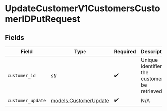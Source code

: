 # UpdateCustomerV1CustomersCustomerIDPutRequest


## Fields

| Field                                                | Type                                                 | Required                                             | Description                                          |
| ---------------------------------------------------- | ---------------------------------------------------- | ---------------------------------------------------- | ---------------------------------------------------- |
| `customer_id`                                        | *str*                                                | :heavy_check_mark:                                   | Unique identifier of the customer to be retrieved.   |
| `customer_update`                                    | [models.CustomerUpdate](../models/customerupdate.md) | :heavy_check_mark:                                   | N/A                                                  |